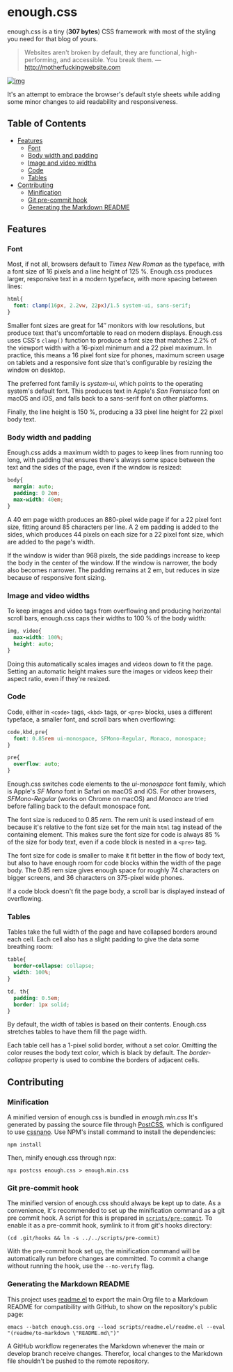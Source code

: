 
# enough.css

enough.css is a tiny (**307 bytes**) CSS framework with most of the styling you need for that blog of yours.

> Websites aren't broken by default, they are functional, high-performing, and accessible. You break them. &#x2014; <http://motherfuckingwebsite.com>

[![img](./screenshot.png)](https://jeffkreeftmeijer.github.io/enough.css/)

It's an attempt to embrace the browser's default style sheets while adding some minor changes to aid readability and responsiveness.


## Table of Contents

-   [Features](#org013388e)
    -   [Font](#org3ba7584)
    -   [Body width and padding](#org9a7600f)
    -   [Image and video widths](#org90dcaaa)
    -   [Code](#orga6b497c)
    -   [Tables](#orgff158a9)
-   [Contributing](#org2f0552f)
    -   [Minification](#org92d4083)
    -   [Git pre-commit hook](#org4c43d22)
    -   [Generating the Markdown README](#org0af9844)


<a id="org013388e"></a>

## Features


<a id="org3ba7584"></a>

### Font

Most, if not all, browsers default to *Times New Roman* as the typeface, with a font size of 16 pixels and a line height of 125 %. Enough.css produces larger, responsive text in a modern typeface, with more spacing between lines:

```css
html{
  font: clamp(16px, 2.2vw, 22px)/1.5 system-ui, sans-serif;
}
```

Smaller font sizes are great for 14″ monitors with low resolutions, but produce text that's uncomfortable to read on modern displays. Enough.css uses CSS's `clamp()` function to produce a font size that matches 2.2% of the viewport width with a 16-pixel minimum and a 22 pixel maximum. In practice, this means a 16 pixel font size for phones, maximum screen usage on tablets and a responsive font size that's configurable by resizing the window on desktop.

The preferred font family is *system-ui*, which points to the operating system's default font. This produces text in Apple's *San Fransisco* font on macOS and iOS, and falls back to a sans-serif font on other platforms.

Finally, the line height is 150 %, producing a 33 pixel line height for 22 pixel body text.


<a id="org9a7600f"></a>

### Body width and padding

Enough.css adds a maximum width to pages to keep lines from running too long, with padding that ensures there's always some space between the text and the sides of the page, even if the window is resized:

```css
body{
  margin: auto;
  padding: 0 2em;
  max-width: 40em;
}
```

A 40 em page width produces an 880-pixel wide page if for a 22 pixel font size, fitting around 85 characters per line. A 2 em padding is added to the sides, which produces 44 pixels on each size for a 22 pixel font size, which are added to the page's width.

If the window is wider than 968 pixels, the side paddings increase to keep the body in the center of the window. If the window is narrower, the body also becomes narrower. The padding remains at 2 em, but reduces in size because of responsive font sizing.


<a id="org90dcaaa"></a>

### Image and video widths

To keep images and video tags from overflowing and producing horizontal scroll bars, enough.css caps their widths to 100 % of the body width:

```css
img, video{
  max-width: 100%;
  height: auto;
}
```

Doing this automatically scales images and videos down to fit the page. Setting an automatic height makes sure the images or videos keep their aspect ratio, even if they're resized.


<a id="orga6b497c"></a>

### Code

Code, either in `<code>` tags, `<kbd>` tags, or `<pre>` blocks, uses a different typeface, a smaller font, and scroll bars when overflowing:

```css
code,kbd,pre{
  font: 0.85rem ui-monospace, SFMono-Regular, Monaco, monospace;
}

pre{
  overflow: auto;
}
```

Enough.css switches code elements to the *ui-monospace* font family, which is Apple's *SF Mono* font in Safari on macOS and iOS. For other browsers, *SFMono-Regular* (works on Chrome on macOS) and *Monaco* are tried before falling back to the default monospace font.

The font size is reduced to 0.85 *rem*. The rem unit is used instead of em because it's relative to the font size set for the main `html` tag instead of the containing element. This makes sure the font size for code is always 85 % of the size for body text, even if a code block is nested in a `<pre>` tag.

The font size for code is smaller to make it fit better in the flow of body text, but also to have enough room for code blocks within the width of the page body. The 0.85 rem size gives enough space for roughly 74 characters on bigger screens, and 36 characters on 375-pixel wide phones.

If a code block doesn't fit the page body, a scroll bar is displayed instead of overflowing.


<a id="orgff158a9"></a>

### Tables

Tables take the full width of the page and have collapsed borders around each cell. Each cell also has a slight padding to give the data some breathing room:

```css
table{
  border-collapse: collapse;
  width: 100%;
}

td, th{
  padding: 0.5em;
  border: 1px solid;
}
```

By default, the width of tables is based on their contents. Enough.css stretches tables to have them fill the page width.

Each table cell has a 1-pixel solid border, without a set color. Omitting the color reuses the body text color, which is black by default. The *border-collapse* property is used to combine the borders of adjacent cells.


<a id="org2f0552f"></a>

## Contributing


<a id="org92d4083"></a>

### Minification

A minified version of enough.css is bundled in *enough.min.css* It's generated by passing the source file through [PostCSS](https://postcss.org), which is configured to use [cssnano](https://cssnano.co). Use NPM's install command to install the dependencies:

```shell
npm install
```

Then, minify enough.css through npx:

```shell
npx postcss enough.css > enough.min.css
```


<a id="org4c43d22"></a>

### Git pre-commit hook

The minified version of enough.css should always be kept up to date. As a convenience, it's recommended to set up the minification command as a git pre commit hook. A script for this is prepared in [`scripts/pre-commit`](scripts/pre-commit). To enable it as a pre-commit hook, symlink to it from git's hooks directory:

```shell
(cd .git/hooks && ln -s ../../scripts/pre-commit)
```

With the pre-commit hook set up, the minification command will be automatically run before changes are committed. To commit a change without running the hook, use the `--no-verify` flag.


<a id="org0af9844"></a>

### Generating the Markdown README

This project uses [readme.el](https://github.com/jeffkreeftmeijer/readme.el) to export the main Org file to a Markdown README for compatibility with GitHub, to show on the repository's public page:

```shell
emacs --batch enough.css.org --load scripts/readme.el/readme.el --eval "(readme/to-markdown \"README.md\")"
```

A GitHub workflow regenerates the Markdown whenever the main or develop branch receive changes. Therefor, local changes to the Markdown file shouldn't be pushed to the remote repository.